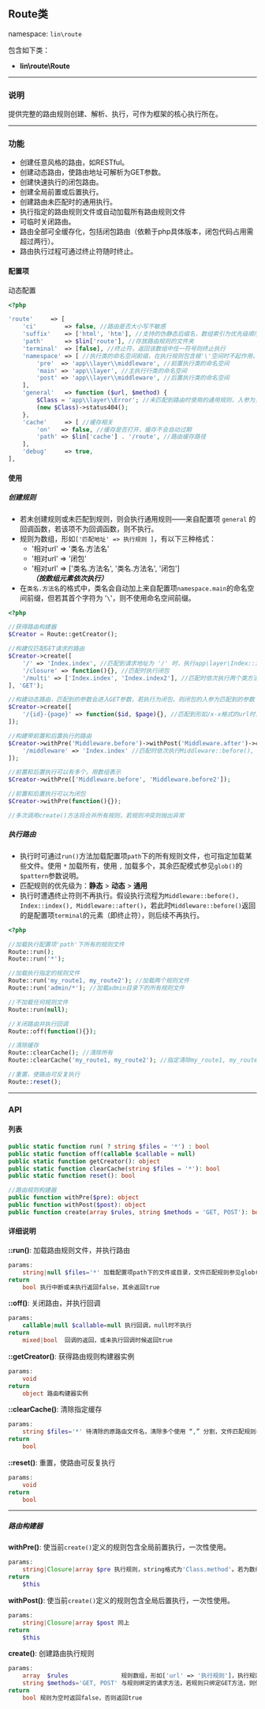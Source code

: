 Route类
----
namespace: `lin\route`

包含如下类：

* **lin\route\Route**

---

### 说明
提供完整的路由规则创建、解析、执行，可作为框架的核心执行所在。

---

### 功能

* 创建任意风格的路由，如RESTful。
* 创建动态路由，使路由地址可解析为GET参数。
* 创建快速执行的闭包路由。
* 创建全局前置或后置执行。
* 创建路由未匹配时的通用执行。
* 执行指定的路由规则文件或自动加载所有路由规则文件
* 可临时关闭路由。
* 路由全部可全缓存化，包括闭包路由（依赖于php具体版本，闭包代码占用需超过两行）。
* 路由执行过程可通过终止符随时终止。




#### 配置项

动态配置

~~~php
<?php

'route'     => [
    'ci'        => false, //路由是否大小写不敏感
    'suffix'    => ['html', 'htm'], //支持的伪静态后缀名，数组索引为优先级顺序
    'path'      => $lin['route'], //存放路由规则的文件夹
    'terminal'  => [false], //终止符，返回该数组中任一符号则终止执行
    'namespace' => [ //执行类的命名空间前缀，在执行规则包含根'\'空间时不起作用，如'\Class'
        'pre'  => 'app\\layer\\middleware', //前置执行类的命名空间
        'main' => 'app\\layer', //主执行行类的命名空间
        'post' => 'app\\layer\\middleware', //后置执行类的命名空间
    ],
    'general'   => function ($url, $method) {
        $Class = 'app\\layer\\Error'; //未匹配到路由时使用的通用规则，入参为当前请求url和method。若非回调则不执行
        (new $Class)->status404();
    },
    'cache'     => [ //缓存相关
        'on'   => false, //缓存是否打开，缓存不会自动过期
        'path' => $lin['cache'] . '/route', //路由缓存路径
    ],
    'debug'     => true,
],
~~~

#### 使用

##### 创建规则
* 若未创建规则或未匹配到规则，则会执行通用规则——来自配置项 `general` 的回调函数，若该项不为回调函数，则不执行。
* 规则为数组，形如`['匹配地址' => 执行规则 ]`，有以下三种格式：
    * '相对url' => '类名.方法名'
    * '相对url' => '闭包'
    * '相对url' => ['类名.方法名', '类名.方法名', '闭包'] ***（按数组元素依次执行）***
* 在`类名.方法名`的格式中，类名会自动加上来自配置项`namespace.main`的命名空间前缀，但若其首个字符为 '`\`'，则不使用命名空间前缀。
~~~php
<?php

//获得路由构建器
$Creator = Route::getCreator();

//构建仅匹配GET请求的路由
$Creator->create([
    '/' => 'Index.index', //匹配到请求地址为 '/' 时，执行app\layer\Index::index()
    '/closure' => function(){}, //匹配时执行闭包
    '/multi' => ['Index.index', 'Index.index2'], //匹配时依次执行两个类方法
], 'GET');

//构建动态路由，匹配到的参数会进入GET参数，若执行为闭包，则闭包的入参为匹配到的参数
$Creator->create([
    '/{id}-{page}' => function($id, $page){}, //匹配到形如/x-x格式的url时，将其解析为$_GET['id']和$_GET['page']参数，并执行闭包，闭包的入参为这两者
]);

//构建带前置和后置执行的路由
$Creator->withPre('Middleware.before')->withPost('Middleware.after')->create([
    '/middleware' => 'Index.index' //匹配时依次执行Middleware::before(), Index::index(), Middleware::after()
]);

//前置和后置执行可以有多个，用数组表示
$Creator->withPre(['Middleware.before', 'Middleware.before2']);

//前置和后置执行可以为闭包
$Creator->withPre(function(){});

//多次调用create()方法将合并所有规则，若规则冲突则抛出异常
~~~

##### 执行路由
* 执行时可通过`run()`方法加载配置项`path`下的所有规则文件，也可指定加载某些文件。使用 `*` 加载所有，使用 `,` 加载多个，其余匹配模式参见`glob()`的`$pattern`参数说明。
* 匹配规则的优先级为：**静态** > **动态** > **通用**
* 执行时遭遇终止符则不再执行。假设执行流程为`Middleware::before(), Index::index(), Middleware::after()`，若此时`Middleware::before()`返回的是配置项`terminal`的元素（即终止符），则后续不再执行。

~~~php
<?php

//加载执行配置项'path'下所有的规则文件
Route::run();
Route::run('*');

//加载执行指定的规则文件
Route::run('my_route1, my_route2'); //加载两个规则文件
Route::run('admin/*'); //加载admin目录下的所有规则文件

//不加载任何规则文件
Route::run(null);

//关闭路由并执行回调
Route::off(function(){});

//清除缓存
Route::clearCache(); //清除所有
Route::clearCache('my_route1, my_route2'); //指定清除my_route1, my_route2两个缓存

//重置，使路由可反复执行
Route::reset();

~~~
---


### API

#### 列表

~~~php
public static function run( ? string $files = '*') : bool
public static function off(callable $callable = null)
public static function getCreator(): object
public static function clearCache(string $files = '*'): bool
public static function reset(): bool

//路由规则构建器
public function withPre($pre): object
public function withPost($post): object
public function create(array $rules, string $methods = 'GET, POST'): bool
~~~

#### 详细说明

**::run()**: 加载路由规则文件，并执行路由
```php
params:
    string|null $files='*' 加载配置项path下的文件或目录，文件匹配规则参见glob()函数$pattern参数说明，加载多个使用 “,” 分割，null则不加载。
return
    bool 执行中断或未执行返回false，其余返回true
```

**::off()**: 关闭路由，并执行回调
```php
params:
    callable|null $callable=null 执行回调，null时不执行
return
    mixed|bool  回调的返回，或未执行回调时候返回true
```

**::getCreator()**: 获得路由规则构建器实例
```php
params:
    void
return
    object 路由构建器实例
```

**::clearCache()**: 清除指定缓存
```php
params:
    string $files='*' 待清除的原路由文件名，清除多个使用 “,” 分割，文件匹配规则参见glob()函数$pattern参数说明。
return
    bool
```

**::reset()**: 重置，使路由可反复执行
```php
params:
    void
return
    bool
```
----

##### 路由构建器

**withPre()**: 使当前`create()`定义的规则包含全局前置执行，一次性使用。
```php
params:
    string|Closure|array $pre 执行规则，string格式为'Class.method'。若为数组，则按数组元素依次执行，元素格式为string或Closure
return
    $this
```

**withPost()**: 使当前`create()`定义的规则包含全局后置执行，一次性使用。
```php
params:
    string|Closure|array $post 同上
return
    $this
```

**create()**: 创建路由执行规则
```php
params:
    array  $rules               规则数组，形如['url' => '执行规则']，执行规则格式见上诉
    string $methods='GET, POST' 与规则绑定的请求方法，若规则只绑定GET方法，则使用POST请求同一地址不会被匹配
return
    bool 规则为空时返回false，否则返回true
```
